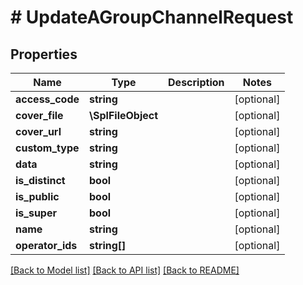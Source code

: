 # # UpdateAGroupChannelRequest

## Properties

Name | Type | Description | Notes
------------ | ------------- | ------------- | -------------
**access_code** | **string** |  | [optional]
**cover_file** | **\SplFileObject** |  | [optional]
**cover_url** | **string** |  | [optional]
**custom_type** | **string** |  | [optional]
**data** | **string** |  | [optional]
**is_distinct** | **bool** |  | [optional]
**is_public** | **bool** |  | [optional]
**is_super** | **bool** |  | [optional]
**name** | **string** |  | [optional]
**operator_ids** | **string[]** |  | [optional]

[[Back to Model list]](../../README.md#models) [[Back to API list]](../../README.md#endpoints) [[Back to README]](../../README.md)
